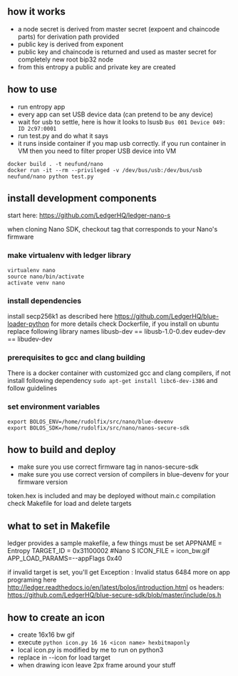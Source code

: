 ## how it works

* a node secret is derived from master secret (expoent and chaincode parts) for derivation path provided
* public key is derived from exponent
* public key and chaincode is returned and used as master secret for completely new root bip32 node
* from this entropy a public and private key are created

## how to use

* run entropy app
* every app  can set USB device data (can pretend to be any device)
* wait for usb to settle, here is how it looks to lsusb `Bus 001 Device 049: ID 2c97:0001`
* run test.py and do what it says
* it runs inside container if you map usb correctly. if you run container in VM then you need to filter proper USB device into VM

```
docker build . -t neufund/nano
docker run -it --rm --privileged -v /dev/bus/usb:/dev/bus/usb neufund/nano python test.py
```

## install development components
start here:
https://github.com/LedgerHQ/ledger-nano-s

when cloning Nano SDK, checkout tag that corresponds to your Nano's firmware

### make virtualenv with ledger library
```
virtualenv nano
source nano/bin/activate
activate venv nano
```

### install dependencies
install secp256k1 as described here https://github.com/LedgerHQ/blue-loader-python
for more details check Dockerfile, if you install on ubuntu replace following library names
libusb-dev == libusb-1.0-0.dev
eudev-dev == libudev-dev

### prerequisites to gcc and clang building
There is a docker container with customized gcc and clang compilers, if not install following dependency
`sudo apt-get install libc6-dev-i386`
and follow guidelines

### set environment variables
```
export BOLOS_ENV=/home/rudolfix/src/nano/blue-devenv
export BOLOS_SDK=/home/rudolfix/src/nano/nanos-secure-sdk
```


## how to build and deploy

* make sure you use correct firmware tag in nanos-secure-sdk
* make sure you use correct version of compilers in blue-devenv for your firmware version

token.hex is included and may be deployed without main.c compilation
check Makefile for load and delete targets


## what to set in Makefile
ledger provides a sample makefile, a few things must be set
APPNAME = Entropy
TARGET_ID = 0x31100002 #Nano S
ICON_FILE = icon_bw.gif
APP_LOAD_PARAMS=--appFlags 0x40

if invalid target is set, you'll get Exception : Invalid status 6484
more on app programing here http://ledger.readthedocs.io/en/latest/bolos/introduction.html
os headers: https://github.com/LedgerHQ/blue-secure-sdk/blob/master/include/os.h


## how to create an icon

* create 16x16 bw gif
* execute `python icon.py 16 16 <icon name> hexbitmaponly`
* local icon.py is modified by me to run on python3
* replace in --icon for load target
* when drawing icon leave 2px frame around your stuff

